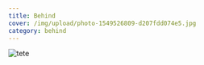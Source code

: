 ```yaml
---
title: Behind
cover: /img/upload/photo-1549526809-d207fdd074e5.jpg
category: behind
---
```


![tete](/img/upload/profile.jpg 'sdfsdf')
